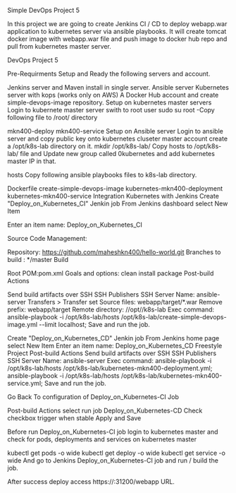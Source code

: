 Simple DevOps Project 5


In this project we are going to create Jenkins CI / CD to deploy webapp.war application to kubernetes server via ansible playbooks. It will create tomcat docker image with webapp.war file and push image to docker hub repo and pull from kubernetes master server.

DevOps Project 5

Pre-Requirments
Setup and Ready the following servers and account.

Jenkins server and Maven install in single server.
Ansible server
Kubernetes server with kops (works only on AWS)
A Docker Hub account and create simple-devops-image repository.
Setup on kubernetes master servers
Login to kubernete master server
swith to root user
sudo su root
-Copy following file to /root/ directory

mkn400-deploy
mkn400-service
Setup on Ansible server
Login to ansible server and copy public key onto kubernetes cluseter master account
create a /opt/k8s-lab directory on it.
mkdir /opt/k8s-lab/
Copy hosts to /opt/k8s-lab/ file and Update new group called 0kubernetes and add kubernetes master IP in that.

hosts
Copy following ansible playbooks files to k8s-lab directory.

Dockerfile
create-simple-devops-image
kubernetes-mkn400-deployment
kubernetes-mkn400-service
Integration Kubernetes with Jenkins
Create "Deploy_on_Kubernetes_CI" Jenkin job
From Jenkins dashboard select New Item

Enter an item name: Deploy_on_Kubernetes_CI

Source Code Management:

Repository: https://github.com/maheshkn400/hello-world.git
Branches to build : */master
Build

Root POM:pom.xml
Goals and options: clean install package
Post-build Actions

Send build artifacts over SSH
SSH Publishers
SSH Server Name: ansible-server
Transfers > Transfer set
Source files: webapp/target/*.war
Remove prefix: webapp/target
Remote directory: //opt//k8s-lab
Exec command:
ansible-playbook -i /opt/k8s-lab/hosts /opt/k8s-lab/create-simple-devops-image.yml --limit localhost;
Save and run the job.

Create "Deploy_on_Kubernetes_CD" Jenkin job
From Jenkins home page select New Item
Enter an item name: Deploy_on_Kubernetes_CD
Freestyle Project
Post-build Actions
Send build artifacts over SSH
SSH Publishers
SSH Server Name: ansible-server
Exec command:
ansible-playbook -i /opt/k8s-lab/hosts /opt/k8s-lab/kubernetes-mkn400-deployment.yml;
ansible-playbook -i /opt/k8s-lab/hosts /opt/k8s-lab/kubernetes-mkn400-service.yml;
Save and run the job.

Go Back To configuration of Deploy_on_Kubernetes-CI Job

Post-build Actions
select run job
Deploy_on_Kubernetes-CD
Check checkbox trigger when stable
Apply and Save

Before run Deploy_on_Kubernetes-CI job login to kubernetes master and check for pods, deployments and services on kubernetes master

kubectl get pods -o wide
kubectl get deploy -o wide
kubectl get service -o wide
And go to Jenkins Deploy_on_Kubernetes-CI job and run / build the job.

After success deploy access https://<kubernetes-master-pubilc-ip>:31200/webapp URL.
